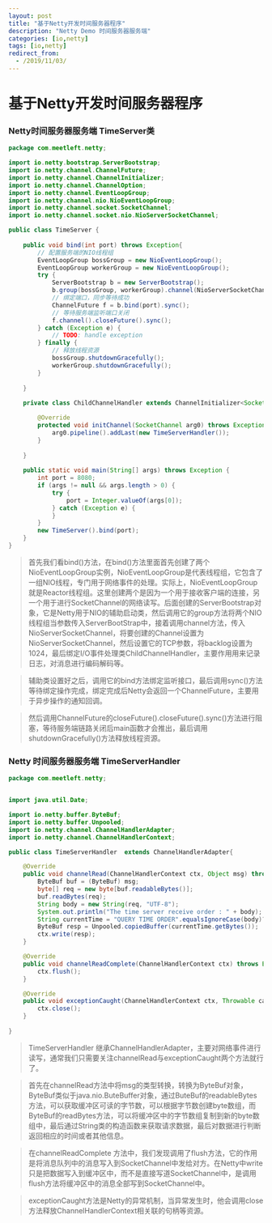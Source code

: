 ```yaml
---
layout: post
title: "基于Netty开发时间服务器程序"
description: "Netty Demo 时间服务器服务端"
categories: [io,netty]
tags: [io,netty]
redirect_from:
  - /2019/11/03/
---
```

# 基于Netty开发时间服务器程序
### Netty时间服务器服务端 TimeServer类
```java
package com.meetleft.netty;

import io.netty.bootstrap.ServerBootstrap;
import io.netty.channel.ChannelFuture;
import io.netty.channel.ChannelInitializer;
import io.netty.channel.ChannelOption;
import io.netty.channel.EventLoopGroup;
import io.netty.channel.nio.NioEventLoopGroup;
import io.netty.channel.socket.SocketChannel;
import io.netty.channel.socket.nio.NioServerSocketChannel;

public class TimeServer {
	
	public void bind(int port) throws Exception{
		// 配置服务端的NIO线程组
		EventLoopGroup bossGroup = new NioEventLoopGroup();
		EventLoopGroup workerGroup = new NioEventLoopGroup();
		try {
			ServerBootstrap b = new ServerBootstrap();
			b.group(bossGroup, workerGroup).channel(NioServerSocketChannel.class).option(ChannelOption.SO_BACKLOG, 1024).childHandler(new ChildChannelHandler());
			// 绑定端口，同步等待成功
			ChannelFuture f = b.bind(port).sync();
			// 等待服务端监听端口关闭
			f.channel().closeFuture().sync();
		} catch (Exception e) {
			// TODO: handle exception
		} finally {
			// 释放线程资源
			bossGroup.shutdownGracefully();
			workerGroup.shutdownGracefully();
		}
		
	}
	
	private class ChildChannelHandler extends ChannelInitializer<SocketChannel>{

		@Override
		protected void initChannel(SocketChannel arg0) throws Exception {
			arg0.pipeline().addLast(new TimeServerHandler());
		}
		
	}
	
	public static void main(String[] args) throws Exception {
		int port = 8080;
		if (args != null && args.length > 0) {
			try {
				port = Integer.valueOf(args[0]);
			} catch (Exception e) {
			}
		}
		new TimeServer().bind(port);
	}
}

```
> 首先我们看bind()方法，在bind()方法里面首先创建了两个NioEventLoopGroup实例，NioEventLoopGroup是代表线程组，它包含了一组NIO线程，专门用于网络事件的处理。实际上，NioEventLoopGroup就是Reactor线程组。这里创建两个是因为一个用于接收客户端的连接，另一个用于进行SocketChannel的网络读写。后面创建的ServerBootstrap对象，它是Netty用于NIO的辅助启动类，然后调用它的group方法将两个NIO线程组当参数传入ServerBootStrap中，接着调用channel方法，传入NioServerSocketChannel，将要创建的Channel设置为NioServerSocketChannel，然后设置它的TCP参数，将backlog设置为1024，最后绑定I/O事件处理类ChildChannelHandler，主要作用用来记录日志，对消息进行编码解码等。

> 辅助类设置好之后，调用它的bind方法绑定监听接口，最后调用sync()方法等待绑定操作完成，绑定完成后Netty会返回一个ChannelFuture，主要用于异步操作的通知回调。

> 然后调用ChannelFuture的closeFuture().closeFuture().sync()方法进行阻塞，等待服务端链路关闭后main函数才会推出，最后调用shutdownGracefully()方法释放线程资源。

### Netty 时间服务器服务端 TimeServerHandler
```java
package com.meetleft.netty;


import java.util.Date;

import io.netty.buffer.ByteBuf;
import io.netty.buffer.Unpooled;
import io.netty.channel.ChannelHandlerAdapter;
import io.netty.channel.ChannelHandlerContext;

public class TimeServerHandler  extends ChannelHandlerAdapter{

	@Override
	public void channelRead(ChannelHandlerContext ctx, Object msg) throws Exception{
		ByteBuf buf = (ByteBuf) msg;
		byte[] req = new byte[buf.readableBytes()];
		buf.readBytes(req);
		String body = new String(req, "UTF-8");
		System.out.println("The time server receive order : " + body);
		String currentTime = "QUERY TIME ORDER".equalsIgnoreCase(body)?new Date(System.currentTimeMillis()).toString():"BAD ORDER";
		ByteBuf resp = Unpooled.copiedBuffer(currentTime.getBytes());
		ctx.write(resp);
	}

	@Override
	public void channelReadComplete(ChannelHandlerContext ctx) throws Exception {
		ctx.flush();
	}

	@Override
	public void exceptionCaught(ChannelHandlerContext ctx, Throwable cause) throws Exception {
		ctx.close();
	}
	
}
```

> TimeServerHandler 继承ChannelHandlerAdapter，主要对网络事件进行读写，通常我们只需要关注channelRead与exceptionCaught两个方法就行了。

> 首先在channelRead方法中将msg的类型转换，转换为ByteBuf对象，ByteBuf类似于java.nio.ButeBuffer对象，通过ButeBuf的readableBytes方法，可以获取缓冲区可读的字节数，可以根据字节数创建byte数组，而ByteBuf的readBytes方法，可以将缓冲区中的字节数组复制到新的byte数组中，最后通过String类的构造函数来获取请求数据，最后对数据进行判断返回相应的时间或者其他信息。

> 在channelReadComplete 方法中，我们发现调用了flush方法，它的作用是将消息队列中的消息写入到SocketChannel中发给对方。在Netty中write只是把数据写入到缓冲区中，而不是直接写道SocketChannel中，是调用flush方法将缓冲区中的消息全部写到SocketChannel中。

> exceptionCaught方法是Netty的异常机制，当异常发生时，他会调用close方法释放ChannelHandlerContext相关联的句柄等资源。

